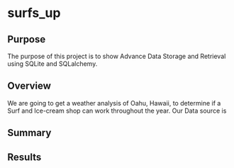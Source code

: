 # surfs_up
## Purpose
The purpose of this project is to show Advance Data Storage and Retrieval using SQLite and SQLalchemy.

## Overview
We are going to get a weather analysis of Oahu, Hawaii, to determine if a Surf and Ice-cream shop can work throughout the year. Our Data source is 
## Summary

## Results

